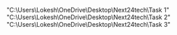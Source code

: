 "C:\Users\Lokesh\OneDrive\Desktop\Next24tech\Task 1"
"C:\Users\Lokesh\OneDrive\Desktop\Next24tech\Task 2"
"C:\Users\Lokesh\OneDrive\Desktop\Next24tech\Task 3"
